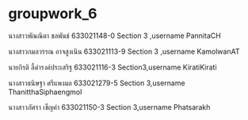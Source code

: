 # groupwork_6


นางสาวพัณณิตา ชลพันธ์ 633021148-0 Section 3 ,username PannitaCH

นางสาวกมลวรรณ อาจสูงเนิน 633021113-9 Section 3 ,username KamolwanAT

นายกิรติ ลี้ดำรงค์ประเสริฐ 633021116-3 Section3,username KiratiKirati 

นางสาวธนิษฐา ศรีแพงมล 633021279-5 Section 3,username ThanitthaSiphaengmol

นางสาวภัศรา เข็ญคำ 633021150-3 Section 3,username Phatsarakh


